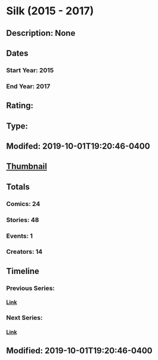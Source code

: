 # Silk (2015 - 2017)
## Description: None
## Dates
### Start Year: 2015
### End Year: 2017
## Rating: 
## Type: 
## Modifed: 2019-10-01T19:20:46-0400
## [Thumbnail](http://i.annihil.us/u/prod/marvel/i/mg/9/f0/5693ee8bbc185.jpg)
## Totals
### Comics: 24
### Stories: 48
### Events: 1
### Creators: 14
## Timeline
### Previous Series: 
#### [Link]()
### Next Series: 
#### [Link]()
## Modified: 2019-10-01T19:20:46-0400